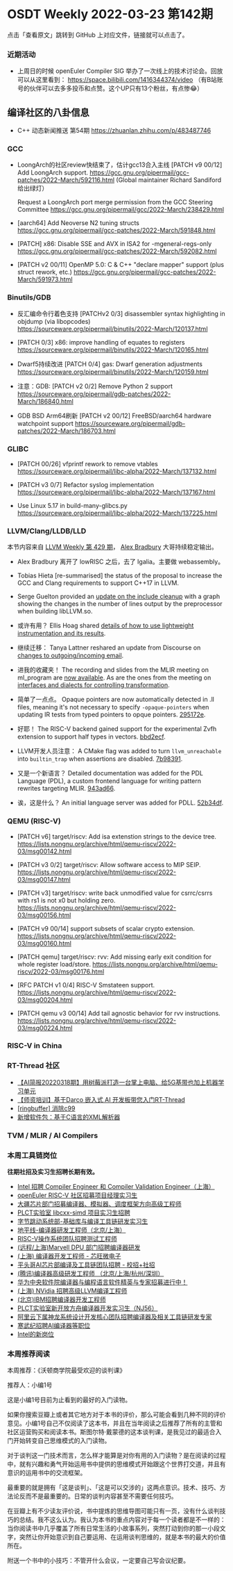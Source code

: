 # OSDT Weekly 2022-03-23 第142期

点击「查看原文」跳转到 GitHub 上对应文件，链接就可以点击了。

### 近期活动

- 上周日的时候 openEuler Compiler SIG 举办了一次线上的技术讨论会。回放可以从这里看到：
  https://space.bilibili.com/1416344374/video
  （有B站账号的伙伴可以去多多投币和点赞。这个UP只有13个粉丝，有点惨😂）

## 编译社区的八卦信息

- C++ 动态新闻推送 第54期 https://zhuanlan.zhihu.com/p/483487746

### GCC

- LoongArch的社区review快结束了，估计gcc13合入主线
  [PATCH v9 00/12] Add LoongArch support.
  https://gcc.gnu.org/pipermail/gcc-patches/2022-March/592116.html
  (Global maintainer Richard Sandiford给出绿灯）

  Request a LoongArch port merge permission from the GCC Steering Committee
  https://gcc.gnu.org/pipermail/gcc/2022-March/238429.html

- [aarch64] Add Neoverse N2 tuning structs
  https://gcc.gnu.org/pipermail/gcc-patches/2022-March/591848.html

- [PATCH] x86: Disable SSE and AVX in ISA2 for -mgeneral-regs-only
  https://gcc.gnu.org/pipermail/gcc-patches/2022-March/592082.html

- [PATCH v2 00/11] OpenMP 5.0: C & C++ "declare mapper" support (plus struct rework, etc.)
  https://gcc.gnu.org/pipermail/gcc-patches/2022-March/591973.html

### Binutils/GDB

- 反汇编命令行着色支持
  [PATCHv2 0/3] disassembler syntax highlighting in objdump (via libopcodes)
  https://sourceware.org/pipermail/binutils/2022-March/120137.html

- [PATCH 0/3] x86: improve handling of equates to registers
  https://sourceware.org/pipermail/binutils/2022-March/120165.html

- Dwarf5持续改进 [PATCH 0/4] gas: Dwarf generation adjustments
  https://sourceware.org/pipermail/binutils/2022-March/120159.html

- 注意：GDB: [PATCH v2 0/2] Remove Python 2 support
  https://sourceware.org/pipermail/gdb-patches/2022-March/186840.html

- GDB BSD Arm64刷新 [PATCH v2 00/12] FreeBSD/aarch64 hardware watchpoint support
  https://sourceware.org/pipermail/gdb-patches/2022-March/186703.html

### GLIBC

- [PATCH 00/26] vfprintf rework to remove vtables
  https://sourceware.org/pipermail/libc-alpha/2022-March/137132.html

- [PATCH v3 0/7] Refactor syslog implementation
  https://sourceware.org/pipermail/libc-alpha/2022-March/137167.html

- Use Linux 5.17 in build-many-glibcs.py
  https://sourceware.org/pipermail/libc-alpha/2022-March/137225.html

### LLVM/Clang/LLDB/LLD

本节内容来自 [LLVM Weekly 第 429 期](http://llvmweekly.org/issue/429)，
[Alex Bradbury](https://www.linkedin.com/in/alex-bradbury/) 大哥持续稳定输出。

* Alex Bradbury 离开了 lowRISC 之后，去了 Igalia。主要做 webassembly。

* Tobias Hieta [re-summarised] the status of the proposal to increase the GCC and Clang requirements to support C++17 in LLVM.

* Serge Guelton provided an [update on the include cleanup](https://discourse.llvm.org/t/include-what-you-use-include-cleanup/5831/31) with a graph showing the changes in the number of lines output by the preprocessor when building libLLVM.so.

* 或许有用？ Ellis Hoag shared [details of how to use lightweight instrumentation and its results](https://discourse.llvm.org/t/instrprofiling-lightweight-instrumentation/59113/14).

* 继续迁移： Tanya Lattner reshared an update from Discourse on [changes to outgoing/incoming email](https://discourse.llvm.org/t/outgoing-incoming-email-changes-on-march-21st/61005).

* 进我的收藏夹！ The recording and slides from the MLIR meeting on ml_program are [now available](https://discourse.llvm.org/t/open-mlir-meeting-2-24-2022-continuing-discussion-re-ml-program/60441/9).  As are the ones from the meeting on [interfaces and dialects for controlling transformation](https://discourse.llvm.org/t/open-mlir-meeting-3-17-2022-interfaces-and-dialects-for-controlling-transformation/61003/2).

* 简单了一点点。 Opaque pointers are now automatically detected in .ll files, meaning it's not necessary to specify `-opaque-pointers` when updating IR tests from typed pointers to opque pointers.
  [295172e](https://reviews.llvm.org/rG295172ef51c6).

* 好耶！ The RISC-V backend gained support for the experimental Zvfh extension to support half types in vectors.
  [bbd2ecf](https://reviews.llvm.org/rGbbd2ecf9f095).

* LLVM开发人员注意： A CMake flag was added to turn `llvm_unreachable` into `builtin_trap` when assertions are disabled. [7b98391](https://reviews.llvm.org/rG7b983917d455).

* 又是一个新语言？ Detailed documentation was added for the PDL Language (PDL), a custom frontend language for writing pattern rewrites targeting MLIR.
  [943ad66](https://reviews.llvm.org/rG943ad665e230).

* 诶，这是什么？ An initial language server was added for PDLL.
  [52b34df](https://reviews.llvm.org/rG52b34df9d670).

### QEMU (RISC-V)

- [PATCH v6] target/riscv: Add isa extenstion strings to the device tree.
  https://lists.nongnu.org/archive/html/qemu-riscv/2022-03/msg00142.html

- [PATCH v3 0/2] target/riscv: Allow software access to MIP SEIP.
  https://lists.nongnu.org/archive/html/qemu-riscv/2022-03/msg00147.html

- [PATCH v3] target/riscv: write back unmodified value for csrrc/csrrs with rs1 is not x0 but holding zero.
  https://lists.nongnu.org/archive/html/qemu-riscv/2022-03/msg00156.html

- [PATCH v9 00/14] support subsets of scalar crypto extension.
  https://lists.nongnu.org/archive/html/qemu-riscv/2022-03/msg00160.html

- [PATCH qemu] target/riscv: rvv: Add missing early exit condition for whole register load/store.
  https://lists.nongnu.org/archive/html/qemu-riscv/2022-03/msg00176.html

- [RFC PATCH v1 0/4] RISC-V Smstateen support.
  https://lists.nongnu.org/archive/html/qemu-riscv/2022-03/msg00204.html

- [PATCH qemu v3 00/14] Add tail agnostic behavior for rvv instructions.
  https://lists.nongnu.org/archive/html/qemu-riscv/2022-03/msg00224.html

### RISC-V in China

### RT-Thread 社区

- [【AI简报20220318期】用树莓派打造一台掌上电脑、给5G基带也加上机器学习单元](https://mp.weixin.qq.com/s/7h7zAfy7UdcUtK5SOm4XXg)
- [【师资培训】基于Darco 嵌入式 AI 开发板带您入门RT-Thread](https://mp.weixin.qq.com/s/0JRWKFpXY46qR7NJP8mE-g)
- [[ringbuffer] 消除c99](https://github.com/RT-Thread/rt-thread/pull/5696)
- [新增软件包：基于C语言的XML解析器](https://packages.rt-thread.org/detail.html?package=simple_xml)

### TVM / MLIR / AI Compilers

### 本周工具链岗位

**往期社招及实习生招聘长期有效。**

- [Intel 招聘 Compiler Engineer 和 Compiler Validation Engineer（上海）](https://mp.weixin.qq.com/s/I3DWxXODNoLRr0kN2xMZLQ)
- [openEuler RISC-V 社区招募项目经理实习生](https://mp.weixin.qq.com/s/ejXV4xLmBOxZ3Oold3TuqQ)
- [大疆芯片部门招募编译器、模拟器、调度框架方向高级工程师](https://mp.weixin.qq.com/s/Wn5NzAtUTwQNXKRvMVQWLA)
- [PLCT实验室 libcxx-simd 项目实习生招聘](https://mp.weixin.qq.com/s/EIVx5cY74GlodirySY97Qw)
- [字节跳动系统部-基础库与编译工具链研发实习生](https://mp.weixin.qq.com/s/DrN1V3laXPapFISf7Nz5ug)
- [地平线-编译器研发工程师（北京/上海）](https://mp.weixin.qq.com/s/MYObl7iWIbyrTz9hCmKWYA)
- [RISC-V操作系统团队招聘测试工程师](https://mp.weixin.qq.com/s/inLFS4pI1F74m_oJ2I7xjQ)
- [(远程/上海)Marvell DPU 部门招聘编译器研发](https://mp.weixin.qq.com/s/B6JjAhF3TZjezD1tjYHDaw)
- [(上海) 编译器开发工程师 - 芯旺微电子](https://mp.weixin.qq.com/s/nqe1-7qffnc0CaejYkpKyw)
- [平头哥AI芯片部编译及工具链团队招聘 - 校招+社招](https://mp.weixin.qq.com/s/kARbXtJotRPCNMrV-yOanA)
- [(腾讯)编译器高级研发工程师 （北京/上海/杭州/深圳）](https://mp.weixin.qq.com/s/DF-2qmHmpKZtJ1djHXM1Ug)
- [华为中央软件院编译器与编程语言软件精英与专家招募进行中！](https://mp.weixin.qq.com/s/VshbvWegM3eCdgK9d6v46A)
- [(上海) NVidia 招聘高级LLVM编译工程师](https://mp.weixin.qq.com/s/y6UmneY-UvzyhEvyCaoyEg)
- [(北京)IBM招聘编译器开发工程师](https://mp.weixin.qq.com/s/B_d1gjyrgncevOGWnV_Jfw)
- [PLCT实验室新开放方舟编译器开发实习生（NJ56）](https://mp.weixin.qq.com/s/lPp5RvjYhpDIGsp-luLzKQ)
- [阿里云下属神龙系统设计开发核心团队招聘编译器及相关工具链研发专家](https://mp.weixin.qq.com/s/h3ELBXBHfNjZCyCRixqnOQ)
- [寒武纪招聘AI编译器等职位](https://mp.weixin.qq.com/s/LWpDXEA2rJ1wx9mr8XoWxw)
- [Intel的新岗位](https://mp.weixin.qq.com/s/xs-deMCI4ob7WX0vIRZMZw)

### 本周推荐阅读

本周推荐：《沃顿商学院最受欢迎的谈判课》

推荐人：小编1号

这是小编1号目前为止看到的最好的入门读物。

如果你搜索豆瓣上或者其它地方对于本书的评价，那么可能会看到几种不同的评价意见。小编1号自己不仅阅读了这本书，并且在当年阅读之后推荐了所有的主管和社区运营购买和阅读本书。斯图尔特·戴蒙德的这本谈判课，是我见过的最适合入门开始转变自己思维模式的入门读物。

对于谈判这一门技术而言，怎么样才能算是对你有用的入门读物？是在阅读的过程中，就有兴趣和勇气开始运用书中提供的思维模式开始跟这个世界打交道，并且有意识的运用书中的交流框架。

最重要的就是拥有「这是谈判」、「这是可以交涉的」这两点意识。技术、技巧、方法论反而不是最重要的。日常的谈判内容甚至不需要任何技巧。

在豆瓣上有不少读友评价说，书中提炼的思维导图可能只有一页，没有什么谈判技巧的总结。我不这么认为。我认为本书的重点内容对于每一个读者都是不一样的：当你阅读书中几乎覆盖了所有日常生活的小故事系列，突然打动到你的那一小段文字，突然让你开始意识到自己要运用、在运用谈判思维的，就是本书的最大的价值所在。

附送一个书中的小技巧：不管开什么会议，一定要自己写会议纪要。
